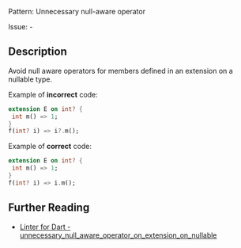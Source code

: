 Pattern: Unnecessary null-aware operator

Issue: -

## Description

Avoid null aware operators for members defined in an extension on a nullable type.

Example of **incorrect** code:

```dart
extension E on int? {
 int m() => 1;
}
f(int? i) => i?.m();
```

Example of **correct** code:

```dart
extension E on int? {
 int m() => 1;
}
f(int? i) => i.m();
```

## Further Reading

* [Linter for Dart - unnecessary_null_aware_operator_on_extension_on_nullable](https://dart-lang.github.io/linter/lints/unnecessary_null_aware_operator_on_extension_on_nullable.html)